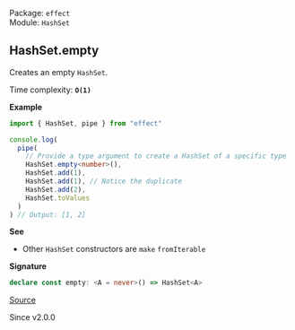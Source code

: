 Package: `effect`<br />
Module: `HashSet`<br />

## HashSet.empty

Creates an empty `HashSet`.

Time complexity: **`O(1)`**

**Example**

```ts
import { HashSet, pipe } from "effect"

console.log(
  pipe(
    // Provide a type argument to create a HashSet of a specific type
    HashSet.empty<number>(),
    HashSet.add(1),
    HashSet.add(1), // Notice the duplicate
    HashSet.add(2),
    HashSet.toValues
  )
) // Output: [1, 2]
```

**See**

- Other `HashSet` constructors are `make` `fromIterable`

**Signature**

```ts
declare const empty: <A = never>() => HashSet<A>
```

[Source](https://github.com/Effect-TS/effect/tree/main/packages/effect/src/HashSet.ts#L374)

Since v2.0.0